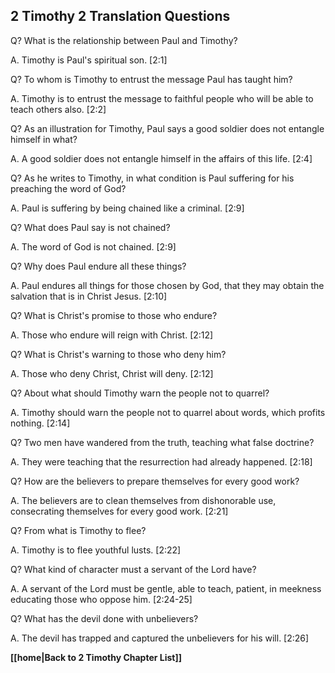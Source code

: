## 2 Timothy 2 Translation Questions ##

Q? What is the relationship between Paul and Timothy?

A. Timothy is Paul's spiritual son. [2:1]

Q? To whom is Timothy to entrust the message Paul has taught him?

A. Timothy is to entrust the message to faithful people who will be able to teach others also. [2:2]

Q? As an illustration for Timothy, Paul says a good soldier does not entangle himself in what?

A. A good soldier does not entangle himself in the affairs of this life. [2:4]

Q? As he writes to Timothy, in what condition is Paul suffering for his preaching the word of God?

A. Paul is suffering by being chained like a criminal. [2:9]

Q? What does Paul say is not chained?

A. The word of God is not chained. [2:9]

Q? Why does Paul endure all these things?

A. Paul endures all things for those chosen by God, that they may obtain the salvation that is in Christ Jesus. [2:10]

Q? What is Christ's promise to those who endure?

A. Those who endure will reign with Christ. [2:12]

Q? What is Christ's warning to those who deny him?

A. Those who deny Christ, Christ will deny. [2:12]

Q? About what should Timothy warn the people not to quarrel?

A. Timothy should warn the people not to quarrel about words, which profits nothing. [2:14]

Q? Two men have wandered from the truth, teaching what false doctrine?

A. They were teaching that the resurrection had already happened. [2:18]

Q? How are the believers to prepare themselves for every good work?

A. The believers are to clean themselves from dishonorable use, consecrating themselves for every good work. [2:21]

Q? From what is Timothy to flee?

A. Timothy is to flee youthful lusts. [2:22]

Q? What kind of character must a servant of the Lord have?

A. A servant of the Lord must be gentle, able to teach, patient, in meekness educating those who oppose him. [2:24-25]

Q? What has the devil done with unbelievers?

A. The devil has trapped and captured the unbelievers for his will. [2:26]

__[[home|Back to 2 Timothy Chapter List]]__

